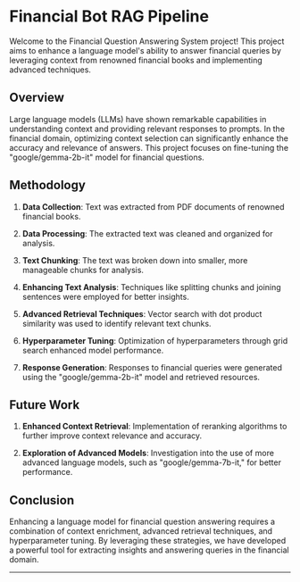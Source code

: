 # Financial Bot RAG Pipeline

Welcome to the Financial Question Answering System project! This project aims to enhance a language model's ability to answer financial queries by leveraging context from renowned financial books and implementing advanced techniques.

## Overview

Large language models (LLMs) have shown remarkable capabilities in understanding context and providing relevant responses to prompts. In the financial domain, optimizing context selection can significantly enhance the accuracy and relevance of answers. This project focuses on fine-tuning the "google/gemma-2b-it" model for financial questions.

## Methodology

1. **Data Collection**: Text was extracted from PDF documents of renowned financial books.

2. **Data Processing**: The extracted text was cleaned and organized for analysis.

3. **Text Chunking**: The text was broken down into smaller, more manageable chunks for analysis.

4. **Enhancing Text Analysis**: Techniques like splitting chunks and joining sentences were employed for better insights.

5. **Advanced Retrieval Techniques**: Vector search with dot product similarity was used to identify relevant text chunks.

6. **Hyperparameter Tuning**: Optimization of hyperparameters through grid search enhanced model performance.

7. **Response Generation**: Responses to financial queries were generated using the "google/gemma-2b-it" model and retrieved resources.

## Future Work

1. **Enhanced Context Retrieval**: Implementation of reranking algorithms to further improve context relevance and accuracy.

2. **Exploration of Advanced Models**: Investigation into the use of more advanced language models, such as "google/gemma-7b-it," for better performance.

## Conclusion

Enhancing a language model for financial question answering requires a combination of context enrichment, advanced retrieval techniques, and hyperparameter tuning. By leveraging these strategies, we have developed a powerful tool for extracting insights and answering queries in the financial domain.

---
